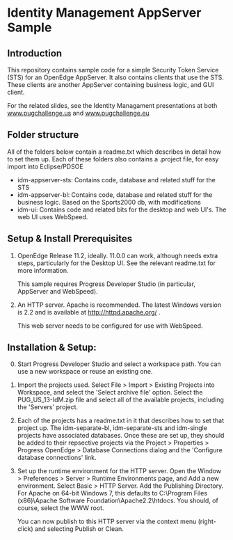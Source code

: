 Identity Management AppServer Sample
=====================================

Introduction
------------
This repository contains sample code for a simple Security Token Service (STS) for an OpenEdge AppServer. It also contains clients that use the STS. These clients are another AppServer containing business logic, and GUI client.

For the related slides, see the Identity Managament presentations at both www.pugchallenge.us and www.pugchallenge.eu

Folder structure
------------
All of the folders below contain a readme.txt which describes in detail how to set them up. Each of these folders also contains a .project file, for easy import into Eclipse/PDSOE
+ idm-appserver-sts: Contains code, database and related stuff for the STS
+ idm-appserver-bl: Contains code, database and related stuff for the business logic. Based on the Sports2000 db, with modifications
+ idm-ui: Contains code and related bits for the desktop and web UI's. The web UI uses WebSpeed.

Setup & Install Prerequisites
-------------
1) OpenEdge Release 11.2, ideally. 11.0.0 can work, although needs extra steps, particularly for the Desktop UI. See the relevant readme.txt for more information.
   
   This sample requires Progress Developer Studio (in particular, AppServer and
   WebSpeed).

2) An HTTP server. Apache is recommended. The latest Windows version is
   2.2 and is available at http://httpd.apache.org/ .
   
   This web server needs to be configured for use with WebSpeed. 
   
Installation & Setup:
---------------------    
0) Start Progress Developer Studio and select a workspace path. You can use a
   new workspace or reuse an existing one.
   
1) Import the projects used. Select File > Import > Existing Projects into Workspace,
   and select the 'Select archive file' option. Select the PUG_US_13-IdM.zip 
   file and select all of the available projects, including the 'Servers' project.
   
2) Each of the projects has a readme.txt in it that describes how to set that 
   project up. The idm-separate-bl, idm-separate-sts and idm-single projects 
   have associated databases. Once these are set up, they should be added to 
   their repsective projects via the Project > Properties > Progress OpenEdge >
   Database Connections dialog and the 'Configure database connections' link.

3) Set up the runtime environment for the HTTP server. Open the Window > 
   Preferences > Server > Runtime Environments page, and Add a new environment.
   Select Basic > HTTP Server. Add the Publishing Directory. For Apache on 64-bit
   Windows 7, this defaults to 
   C:\Program Files (x86)\Apache Software Foundation\Apache2.2\htdocs. You should,
   of course, select the WWW root.
   
   You can now publish to this HTTP server via the context menu (right-click) and
   selecting Publish or Clean.

